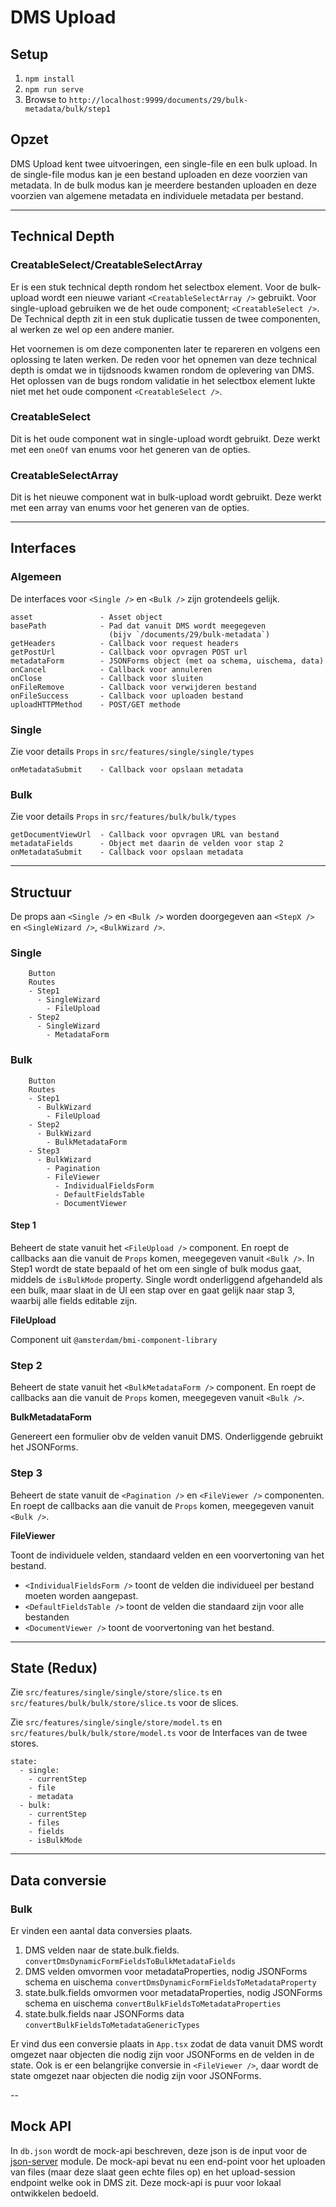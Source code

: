 # DMS Upload

## Setup

1. `npm install`
2. `npm run serve`
3. Browse to `http://localhost:9999/documents/29/bulk-metadata/bulk/step1`

## Opzet

DMS Upload kent twee uitvoeringen, een single-file en een bulk upload. In de single-file modus kan je een bestand uploaden en deze voorzien van metadata. In de bulk modus kan je meerdere bestanden uploaden en deze voorzien van algemene metadata en individuele metadata per bestand.

---

## Technical Depth

### CreatableSelect/CreatableSelectArray

Er is een stuk technical depth rondom het selectbox element. Voor de bulk-upload wordt een nieuwe variant `<CreatableSelectArray />` gebruikt. Voor single-upload gebruiken we de het oude component; `<CreatableSelect />`. De Technical depth zit in een stuk duplicatie tussen de twee componenten, al werken ze wel op een andere manier.

Het voornemen is om deze componenten later te repareren en volgens een oplossing te laten werken. De reden voor het opnemen van deze technical depth is omdat we in tijdsnoods kwamen rondom de oplevering van DMS. Het oplossen van de bugs rondom validatie in het selectbox element lukte niet met het oude component `<CreatableSelect />`.

### CreatableSelect

Dit is het oude component wat in single-upload wordt gebruikt. Deze werkt met een `oneOf` van enums voor het generen van de opties.

### CreatableSelectArray

Dit is het nieuwe component wat in bulk-upload wordt gebruikt. Deze werkt met een array van enums voor het generen van de opties.

---

## Interfaces

### Algemeen

De interfaces voor `<Single />` en `<Bulk />` zijn grotendeels gelijk.

```
asset               - Asset object
basePath            - Pad dat vanuit DMS wordt meegegeven
                      (bijv `/documents/29/bulk-metadata`)
getHeaders          - Callback voor request headers
getPostUrl          - Callback voor opvragen POST url
metadataForm        - JSONForms object (met oa schema, uischema, data)
onCancel            - Callback voor annuleren
onClose             - Callback voor sluiten
onFileRemove        - Callback voor verwijderen bestand
onFileSuccess       - Callback voor uploaden bestand
uploadHTTPMethod    - POST/GET methode
```

### Single

Zie voor details `Props` in `src/features/single/single/types`

```
onMetadataSubmit    - Callback voor opslaan metadata
```

### Bulk

Zie voor details `Props` in `src/features/bulk/bulk/types`

```
getDocumentViewUrl	- Callback voor opvragen URL van bestand
metadataFields      - Object met daarin de velden voor stap 2
onMetadataSubmit    - Callback voor opslaan metadata
```

---

## Structuur

De props aan `<Single />` en `<Bulk />` worden doorgegeven aan `<StepX />` en `<SingleWizard />`, `<BulkWizard />`.

### Single

```
	Button
	Routes
	- Step1
	  - SingleWizard
	    - FileUpload
	- Step2
	  - SingleWizard
	    - MetadataForm
```

### Bulk

```
	Button
	Routes
	- Step1
	  - BulkWizard
	    - FileUpload
	- Step2
	  - BulkWizard
	    - BulkMetadataForm
	- Step3
	  - BulkWizard
	    - Pagination
		- FileViewer
		  - IndividualFieldsForm
		  - DefaultFieldsTable
		  - DocumentViewer
```

#### Step 1

Beheert de state vanuit het `<FileUpload />` component. En roept de callbacks aan die vanuit de `Props` komen, meegegeven vanuit `<Bulk />`.
In Step1 wordt de state bepaald of het om een single of bulk modus gaat, middels de `isBulkMode` property. Single wordt onderliggend afgehandeld als een bulk, maar slaat in de UI een stap over en gaat gelijk naar stap 3, waarbij alle fields editable zijn.

**FileUpload**

Component uit `@amsterdam/bmi-component-library`

### Step 2

Beheert de state vanuit het `<BulkMetadataForm />` component. En roept de callbacks aan die vanuit de `Props` komen, meegegeven vanuit `<Bulk />`.

**BulkMetadataForm**

Genereert een formulier obv de velden vanuit DMS. Onderliggende gebruikt het JSONForms.

### Step 3

Beheert de state vanuit de `<Pagination />` en `<FileViewer />` componenten. En roept de callbacks aan die vanuit de `Props` komen, meegegeven vanuit `<Bulk />`.

**FileViewer**

Toont de individuele velden, standaard velden en een voorvertoning van het bestand.

- `<IndividualFieldsForm />` toont de velden die individueel per bestand moeten worden aangepast.
- `<DefaultFieldsTable />` toont de velden die standaard zijn voor alle bestanden
- `<DocumentViewer />` toont de voorvertoning van het bestand.

---

## State (Redux)

Zie `src/features/single/single/store/slice.ts` en `src/features/bulk/bulk/store/slice.ts` voor de slices.

Zie `src/features/single/single/store/model.ts` en `src/features/bulk/bulk/store/model.ts` voor de Interfaces van de twee stores.

```
state:
  - single:
    - currentStep
	- file
	- metadata
  - bulk:
    - currentStep
	- files
	- fields
	- isBulkMode
```

---

## Data conversie

### Bulk

Er vinden een aantal data conversies plaats.

1. DMS velden naar de state.bulk.fields.
   `convertDmsDynamicFormFieldsToBulkMetadataFields`
2. DMS velden omvormen voor metadataProperties, nodig JSONForms schema en uischema
   `convertDmsDynamicFormFieldsToMetadataProperty`
3. state.bulk.fields omvormen voor metadataProperties, nodig JSONForms schema en uischema
   `convertBulkFieldsToMetadataProperties`
4. state.bulk.fields naar JSONForms data
   `convertBulkFieldsToMetadataGenericTypes`

Er vind dus een conversie plaats in `App.tsx` zodat de data vanuit DMS wordt omgezet naar objecten die nodig zijn voor JSONForms en de velden in de state.
Ook is er een belangrijke conversie in `<FileViewer />`, daar wordt de state omgezet naar objecten die nodig zijn voor JSONForms.

--

## Mock API

In `db.json` wordt de mock-api beschreven, deze json is de input voor de [json-server](https://github.com/typicode/json-server) module.
De mock-api bevat nu een end-point voor het uploaden van files (maar deze slaat geen echte files op) en het upload-session endpoint welke ook in DMS zit. Deze mock-api is puur voor lokaal ontwikkelen bedoeld.
